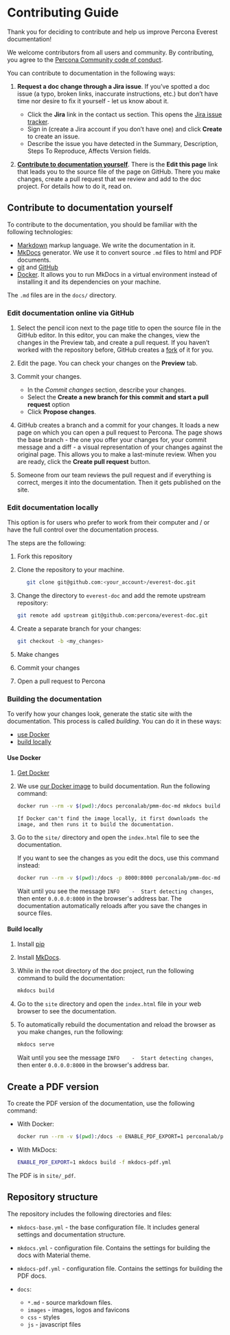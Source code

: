 # Contributing Guide

Thank you for deciding to contribute and help us improve Percona Everest documentation!

We welcome contributors from all users and community. By contributing, you agree to the [Percona Community code of conduct](https://percona.community/contribute/coc/).

You can contribute to documentation in the following ways:

1. **Request a doc change through a Jira issue**. If you’ve spotted a doc issue (a typo, broken links, inaccurate instructions, etc.) but don’t have time nor desire to fix it yourself - let us know about it.

	- Click the **Jira** link in the contact us section. This opens the [Jira issue tracker](https://jira.percona.com/projects/Everest).
	- Sign in (create a Jira account if you don’t have one) and click **Create** to create an issue.
	- Describe the issue you have detected in the Summary, Description, Steps To Reproduce, Affects Version fields.

2. **[Contribute to documentation yourself](#contribute-to-documentation-yourself)**. There is the **Edit this page** link that leads you to the source file of the page on GitHub. There you make changes, create a pull request that we review and add to the doc project. For details how to do it, read on.

## Contribute to documentation yourself

To contribute to the documentation, you should be familiar with the following technologies:

- [Markdown] markup language. We write the documentation in it.
- [MkDocs] generator. We use it to convert source ``.md`` files to html and PDF documents.
- [git](https://git-scm.com/) and [GitHub](https://guides.github.com/activities/hello-world/)
- [Docker]. It allows you to run MkDocs in a virtual environment instead of installing it and its dependencies on your machine.

The `.md` files are in the `docs/` directory. 

### Edit documentation online via GitHub

1. Select the pencil icon next to the page title to open the source file in the GitHub editor. In this editor, you can make the changes, view the changes in the Preview tab, and create a pull request. If you haven’t worked with the repository before, GitHub creates a [fork](https://docs.github.com/en/github/getting-started-with-github/fork-a-repo) of it for you.

2. Edit the page. You can check your changes on the **Preview** tab.

3. Commit your changes.

	 - In the *Commit changes* section, describe your changes.
	 - Select the **Create a new branch for this commit and start a pull request** option
	 - Click **Propose changes**.

4. GitHub creates a branch and a commit for your changes. It loads a new page on which you can open a pull request to Percona. The page shows the base branch - the one you offer your changes for, your commit message and a diff - a visual representation of your changes against the original page.  This allows you to make a last-minute review. When you are ready, click the **Create pull request** button.
5. Someone from our team reviews the pull request and if everything is correct, merges it into the documentation. Then it gets published on the site.

### Edit documentation locally

This option is for users who prefer to work from their computer and / or have the full control over the documentation process.

The steps are the following:

1. Fork this repository
2. Clone the repository to your machine.

      ```sh
         git clone git@github.com:<your_account>/everest-doc.git
      ```

3. Change the directory to `everest-doc` and add the remote upstream repository:

      ```sh
      git remote add upstream git@github.com:percona/everest-doc.git
      ```

4. Create a separate branch for your changes:

      ```sh
      git checkout -b <my_changes>
      ```

5. Make changes
6. Commit your changes
7. Open a pull request to Percona

### Building the documentation

To verify how your changes look, generate the static site with the documentation. This process is called *building*. You can do it in these ways:

- [use Docker](#use-docker)
- [build locally](#build-locally)

#### Use Docker

1. [Get Docker](https://docs.docker.com/get-docker/)

2. We use [our Docker image](https://hub.docker.com/repository/docker/perconalab/pmm-doc-md) to build documentation. Run the following command:

      ```sh
      docker run --rm -v $(pwd):/docs perconalab/pmm-doc-md mkdocs build
      ```
       If Docker can't find the image locally, it first downloads the image, and then runs it to build the documentation.

3. Go to the ``site/`` directory and open the ``index.html`` file to see the documentation.

      If you want to see the changes as you edit the docs, use this command instead:

      ```sh
      docker run --rm -v $(pwd):/docs -p 8000:8000 perconalab/pmm-doc-md mkdocs serve --dev-addr=0.0.0.0:8000
      ```

      Wait until you see the message `INFO    -  Start detecting changes`, then enter `0.0.0.0:8000` in the browser's address bar. The documentation automatically reloads after you save the changes in source files.


#### Build locally

1. Install [pip](https://pip.pypa.io/en/stable/installing/)
2. Install [MkDocs].
3. While in the root directory of the doc project, run the following command to build the documentation:

      ```sh
      mkdocs build
      ```
4. Go to the ``site`` directory and open the ``index.html`` file in your web browser to see the documentation.
5. To automatically rebuild the documentation and reload the browser as you make changes, run the following:
   
      ```sh
      mkdocs serve
      ```
   Wait until you see the message `INFO    -  Start detecting changes`, then enter `0.0.0.0:8000` in the browser's address bar. 

## Create a PDF version

To create the PDF version of the documentation, use the following command:

* With Docker:

    ```sh
    docker run --rm -v $(pwd):/docs -e ENABLE_PDF_EXPORT=1 perconalab/pmm-doc-md mkdocs build -f mkdocs-pdf.yml
    ```

* With MkDocs:

    ```sh
    ENABLE_PDF_EXPORT=1 mkdocs build -f mkdocs-pdf.yml
    ```

The PDF is in `site/_pdf`.

## Repository structure

The repository includes the following directories and files:

- `mkdocs-base.yml` - the base configuration file. It includes general settings and documentation structure.
- `mkdocs.yml` - configuration file. Contains the settings for building the docs with Material theme.
- `mkdocs-pdf.yml` - configuration file. Contains the settings for building the PDF docs.
- `docs`:

  - `*.md` - source markdown files.
  - `images` - images, logos and favicons
  - `css` - styles
  - `js` - javascript files

    
[MkDocs]: https://www.mkdocs.org/
[Markdown]: https://daringfireball.net/projects/markdown/
[Git]: https://git-scm.com
[Python]: https://www.python.org/downloads/
[Docker]: https://docs.docker.com/get-docker/
